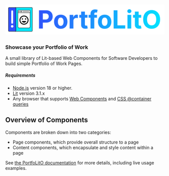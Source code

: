 # <a href="https://sleelin.io/portfolito"><img alt="PortfoLitO" src="https://raw.githubusercontent.com/sleelin/portfolito/f7025d621e24548cd254b24c662029dd023662da/docs/public/logo-text.svg" width="512" /></a>

### Showcase your Portfolio of Work

A small library of Lit-based Web Components for Software Developers to build simple Portfolio of Work Pages.

##### Requirements

- [Node.js](https://nodejs.org/) version 18 or higher.
- [Lit](https://lit.dev/) version 3.1.x
- Any browser that supports [Web Components](https://www.webcomponents.org/) and [CSS @container queries](https://developer.mozilla.org/en-US/docs/Web/CSS/@container)

## Overview of Components

Components are broken down into two categories:
- Page components, which provide overall structure to a page
- Content components, which encapsulate and style content within a page

See [the PortfoLitO documentation](https://sleelin.io/portfolito/components/) for more details, including live usage examples.
